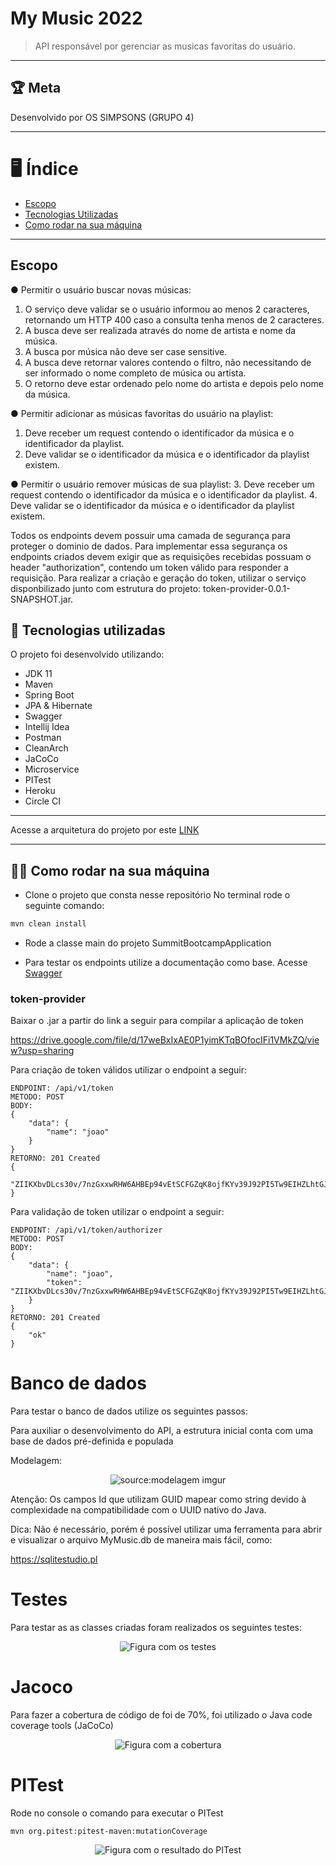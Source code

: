 # My Music 2022

>API responsável por gerenciar as musicas favoritas do usuário.

---
## 🏆 Meta

Desenvolvido por OS SIMPSONS (GRUPO 4)


---
# 🖥️ Índice

- [Escopo](#-Escopo)
- [Tecnologias Utilizadas](#-tecnologias-utilizadas)
- [Como rodar na sua máquina](#-como-baixar-o-projeto)

---

## Escopo

● Permitir o usuário buscar novas músicas:
1. O serviço deve validar se o usuário informou ao menos 2 caracteres, retornando um HTTP 400
   caso a consulta tenha menos de 2 caracteres.
2. A busca deve ser realizada através do nome de artista e nome da música.
3. A busca por música não deve ser case sensitive.
4. A busca deve retornar valores contendo o filtro, não necessitando de ser informado o nome
   completo de música ou artista.
5. O retorno deve estar ordenado pelo nome do artista e depois pelo nome da música.

● Permitir adicionar as músicas favoritas do usuário na playlist:
1. Deve receber um request contendo o identificador da música e o identificador da playlist.
2. Deve validar se o identificador da música e o identificador da playlist existem.

● Permitir o usuário remover músicas de sua playlist:
3. Deve receber um request contendo o identificador da música e o identificador da playlist.
4. Deve validar se o identificador da música e o identificador da playlist existem.

Todos os endpoints devem possuir uma camada de segurança para proteger o dominio de dados. Para implementar
essa segurança os endpoints criados devem exigir que as requisições recebidas possuam o header "authorization",
contendo um token válido para responder a requisição. Para realizar a criação e geração do token, utilizar o serviço
disponbilizado junto com estrutura do projeto: token-provider-0.0.1-SNAPSHOT.jar.




## 🚀 Tecnologias utilizadas

O projeto foi desenvolvido utilizando:

- JDK 11
- Maven
- Spring Boot
- JPA & Hibernate
- Swagger
- Intellij Idea
- Postman
- CleanArch
- JaCoCo
- Microservice
- PITest
- Heroku
- Circle CI

---
Acesse a arquitetura do projeto por este [LINK](https://excalidraw.com/#json=EwD3zImwi9fLVGrjz8Unw,CvPYR7BfIL-miljjW-bzkA
)

---

## 🧑‍💻 Como rodar na sua máquina

- Clone o projeto que consta nesse repositório No terminal rode o seguinte comando:
```sh
mvn clean install
```

- Rode a classe main do projeto SummitBootcampApplication


- Para testar os endpoints utilize a documentação como base.
  Acesse [Swagger](http://localhost:8081/api/swagger-ui.html)


### token-provider

Baixar o .jar a partir do link a seguir para compilar a aplicação de token

https://drive.google.com/file/d/17weBxIxAE0P1yimKTqBOfocIFi1VMkZQ/view?usp=sharing

Para criação de token válidos utilizar o endpoint a seguir:

```
ENDPOINT: /api/v1/token
METODO: POST
BODY: 
{ 
    "data": {
        "name": "joao"
    }
}
RETORNO: 201 Created
{
    "ZIIKXbvDLcs30v/7nzGxxwRHW6AHBEp94vEtSCFGZqK8ojfKYv39J92PI5Tw9EIHZLhtGJUaY2KZHwysFlfWvA=="
}
```

Para validação de token utilizar o endpoint a seguir:


```
ENDPOINT: /api/v1/token/authorizer
METODO: POST
BODY: 
{ 
    "data": {
        "name": "joao",
        "token": "ZIIKXbvDLcs30v/7nzGxxwRHW6AHBEp94vEtSCFGZqK8ojfKYv39J92PI5Tw9EIHZLhtGJUaY2KZHwysFlfWvA=="
    }
}
RETORNO: 201 Created
{
    "ok"
}
```

# Banco de dados

Para testar o banco de dados utilize os seguintes passos:

Para auxiliar o desenvolvimento do API, a estrutura inicial conta com uma base de dados pré-definida e populada

Modelagem:
<div align="center"><img src="https://i.imgur.com/yfMGrur.png" title="source:modelagem imgur" /></div>


Atenção:
Os campos Id que utilizam GUID mapear como string devido à complexidade na compatibilidade com o UUID nativo do Java.

Dica:
Não é necessário, porém é possível utilizar uma ferramenta para abrir e visualizar o arquivo MyMusic.db de maneira mais fácil, como:

https://sqlitestudio.pl

# Testes

Para testar as as classes criadas foram realizados os seguintes testes:

<div align="center"><img src="images/Testes.png" title="Testes realizados" alt="Figura com os testes"/></div>

# Jacoco

Para fazer a cobertura de código de foi de 70%, foi utilizado o Java code coverage tools (JaCoCo)

<div align="center"><img src="images/Jacoco.png" title="Cobertura realizada pelo JaCoCo" alt="Figura com a cobertura"/></div>

# PITest

Rode no console o comando para executar o PITest
```
mvn org.pitest:pitest-maven:mutationCoverage
```

<div align="center"><img src="images/Mutation.png" title="Teste de mutação realizado" alt="Figura com o resultado do PITest"/></div>



